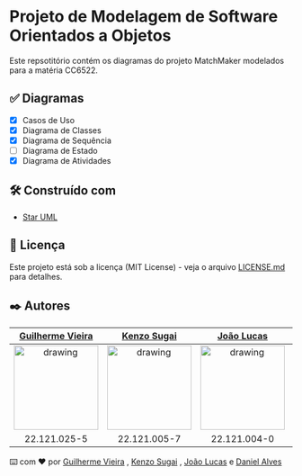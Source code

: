 # Projeto de Modelagem de Software Orientados a Objetos

Este repsotitório contém os diagramas do projeto MatchMaker modelados para a matéria CC6522.

## ✅ Diagramas
- [x] Casos de Uso
- [x] Diagrama de Classes
- [x] Diagrama de Sequência
- [ ] Diagrama de Estado
- [x] Diagrama de Atividades

## 🛠️ Construído com

* [Star UML](https://staruml.io/)

## 📄 Licença

Este projeto está sob a licença (MIT License) - veja o arquivo [LICENSE.md](https://github.com/guilhermevieirasilvagoncalves/reactNativeProject/blob/main/LICENSE) para detalhes.

## ✒️ Autores

[Guilherme Vieira](https://github.com/guilhermevieirasilvagoncalves)           |  [Kenzo Sugai](https://github.com/Kenzo-Sugai)   |  [João Lucas](https://github.com/Sinedrio)  |  [Daniel Alves](https://github.com/DanielAC12)
:-------------------------:|:-------------------------:|:-------------------------:|:-------------------------:|
<img src="https://avatars.githubusercontent.com/u/88863957?v=4" alt="drawing" width="150"/>  |  <img src="https://avatars.githubusercontent.com/u/79611160?v=4" alt="drawing" width="150"/>  | <img src="https://avatars.githubusercontent.com/u/89816696?v=4" alt="drawing" width="150"/> | <img src="https://avatars.githubusercontent.com/u/86078001?v=4" alt="drawing" width="150"/> 
22.121.025-5 | 22.121.005-7 | 22.121.004-0 |  22.121.008-1


⌨️ com ❤️ por [Guilherme Vieira](https://github.com/guilhermevieirasilvagoncalves) , [Kenzo Sugai](https://github.com/Kenzo-Sugai) , [João Lucas](https://github.com/Sinedrio) e [Daniel Alves](https://github.com/DanielAC12)
